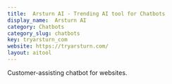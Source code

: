 ```yaml
---
title:  Arsturn AI - Trending AI tool for Chatbots
display_name:  Arsturn AI
category: Chatbots
category_slug: chatbots
key: tryarsturn_com
website: https://tryarsturn.com/
layout: aitool
---
```


Customer-assisting chatbot for websites.
